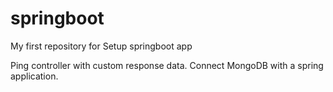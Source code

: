# springboot
My first repository for Setup springboot app

Ping controller with custom response data.
Connect MongoDB with a spring application.